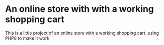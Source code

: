 # An online store with with a working shopping cart

This is a little project of an online store with a working shopping cart, using PHP8 to make it work